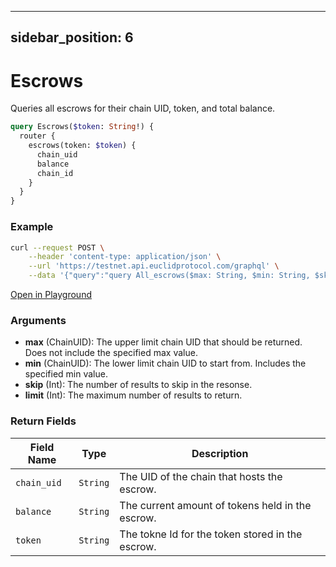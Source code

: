  ---
sidebar_position: 6
---
# Escrows
Queries all escrows for their chain UID, token, and total balance.

```graphql
query Escrows($token: String!) {
  router {
    escrows(token: $token) {
      chain_uid
      balance
      chain_id
    }
  }
}
```
### Example

```bash
curl --request POST \
    --header 'content-type: application/json' \
    --url 'https://testnet.api.euclidprotocol.com/graphql' \
    --data '{"query":"query All_escrows($max: String, $min: String, $skip: Int, $limit: Int) {\n  router {\n    all_escrows(max: $max, min: $min, skip: $skip, limit: $limit) {\n      chain_uid\n      balance\n      token\n    }\n  }\n}","variables":{"max":null,"min":null,"skip":null,"limit":null}}'
```

[Open in Playground](https://testnet.api.euclidprotocol.com/?explorerURLState=N4IgJg9gxgrgtgUwHYBcQC4QEcYIE4CeABAIIA2ZA%2BggM5R4QDuNAFACRwCGAHukQMoo8ASyQBzADREOovoJHipbGgGthABz4BJVErLC4wlNtQBKIsAA6SIkQYwU%2BC9du3OFanQbMWXXtL8pQyQ%2BGSQpVQ1QyPUpfUNjaXijcysbV1soAAtOUUoYYTAXDKIAI3dOJCgEYoyUCBVkWqIAX2K2pBaQCRAAN04RTlKyWgwQNNtLED8pviQYCgliqeDZonnF5ZAYtY2yJfSp5JRdhbJrLpagA)

### Arguments

- **max** (ChainUID): The upper limit chain UID that should be returned. Does not include the specified max value.
- **min** (ChainUID): The lower limit chain UID to start from. Includes the specified min value.
- **skip** (Int): The number of results to skip in the resonse.
- **limit** (Int): The maximum number of results to return.

### Return Fields

| Field Name  | Type     | Description                                      |
|-------------|----------|--------------------------------------------------|
| `chain_uid` | `String` | The UID of the chain that hosts the escrow. |
| `balance`   | `String`  | The current amount of tokens held in the escrow.   |
| `token`  | `String`    | The tokne Id for the token stored in the escrow.  |